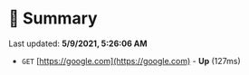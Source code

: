 # 📖 Summary
Last updated: **5/9/2021, 5:26:06 AM**

- `GET` [https://google.com](https://google.com) - **Up** (127ms)
